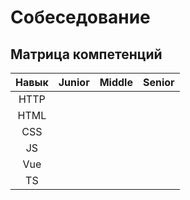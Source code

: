 # Собеседование

## Матрица компетенций

| Навык | Junior | Middle | Senior |
|:-----:|--------|--------|--------|
|  HTTP |        |        |        |
|  HTML |        |        |        |
|  CSS  |        |        |        |
|   JS  |        |        |        |
|  Vue  |        |        |        |
|   TS  |        |        |        |
